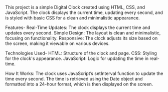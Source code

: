 This project is a simple Digital Clock created using HTML, CSS, and JavaScript. 
The clock displays the current time, updating every second, and is styled with basic CSS for a clean and minimalistic appearance.

Features-
Real-Time Updates: The clock displays the current time and updates every second.
Simple Design: The layout is clean and minimalistic, focusing on functionality.
Responsive: The clock adjusts its size based on the screen, making it viewable on various devices.

Technologies Used-
HTML: Structure of the clock and page.
CSS: Styling for the clock's appearance.
JavaScript: Logic for updating the time in real-time.

How It Works:
The clock uses JavaScript’s setInterval function to update the time every second. 
The time is retrieved using the Date object and formatted into a 24-hour format, which is then displayed on the screen.

